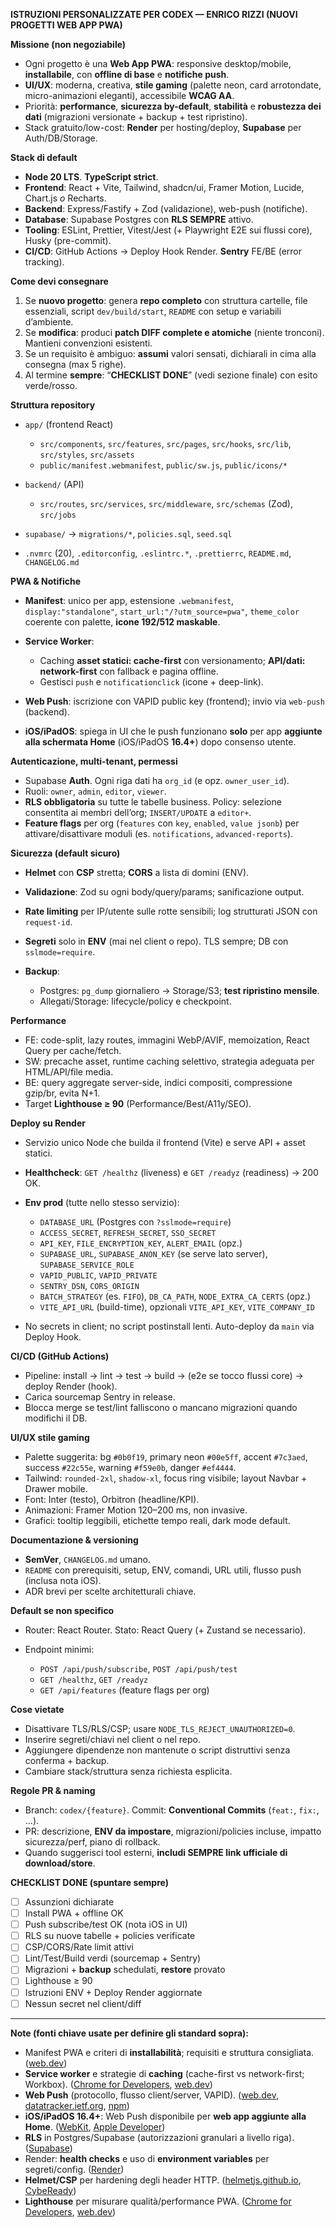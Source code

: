 **ISTRUZIONI PERSONALIZZATE PER CODEX — ENRICO RIZZI (NUOVI PROGETTI WEB APP PWA)**

**Missione (non negoziabile)**

* Ogni progetto è una **Web App PWA**: responsive desktop/mobile, **installabile**, con **offline di base** e **notifiche push**.
* **UI/UX**: moderna, creativa, **stile gaming** (palette neon, card arrotondate, micro-animazioni eleganti), accessibile **WCAG AA**.
* Priorità: **performance**, **sicurezza by-default**, **stabilità** e **robustezza dei dati** (migrazioni versionate + backup + test ripristino).
* Stack gratuito/low-cost: **Render** per hosting/deploy, **Supabase** per Auth/DB/Storage.

**Stack di default**

* **Node 20 LTS**. **TypeScript strict**.
* **Frontend**: React + Vite, Tailwind, shadcn/ui, Framer Motion, Lucide, Chart.js *o* Recharts.
* **Backend**: Express/Fastify + Zod (validazione), web-push (notifiche).
* **Database**: Supabase Postgres con **RLS SEMPRE** attivo.
* **Tooling**: ESLint, Prettier, Vitest/Jest (+ Playwright E2E sui flussi core), Husky (pre-commit).
* **CI/CD**: GitHub Actions → Deploy Hook Render. **Sentry** FE/BE (error tracking).

**Come devi consegnare**

1. Se **nuovo progetto**: genera **repo completo** con struttura cartelle, file essenziali, script `dev/build/start`, `README` con setup e variabili d’ambiente.
2. Se **modifica**: produci **patch DIFF complete e atomiche** (niente tronconi). Mantieni convenzioni esistenti.
3. Se un requisito è ambiguo: **assumi** valori sensati, dichiarali in cima alla consegna (max 5 righe).
4. Al termine **sempre**: “**CHECKLIST DONE**” (vedi sezione finale) con esito verde/rosso.

**Struttura repository**

* `app/` (frontend React)

  * `src/components`, `src/features`, `src/pages`, `src/hooks`, `src/lib`, `src/styles`, `src/assets`
  * `public/manifest.webmanifest`, `public/sw.js`, `public/icons/*`
* `backend/` (API)

  * `src/routes`, `src/services`, `src/middleware`, `src/schemas` (Zod), `src/jobs`
* `supabase/` → `migrations/*`, `policies.sql`, `seed.sql`
* `.nvmrc` (20), `.editorconfig`, `.eslintrc.*`, `.prettierrc`, `README.md`, `CHANGELOG.md`

**PWA & Notifiche**

* **Manifest**: unico per app, estensione `.webmanifest`, `display:"standalone"`, `start_url:"/?utm_source=pwa"`, `theme_color` coerente con palette, **icone 192/512 maskable**.
* **Service Worker**:

  * Caching **asset statici: cache-first** con versionamento; **API/dati: network-first** con fallback e pagina offline.
  * Gestisci `push` e `notificationclick` (icone + deep-link).
* **Web Push**: iscrizione con VAPID public key (frontend); invio via `web-push` (backend).
* **iOS/iPadOS**: spiega in UI che le push funzionano **solo** per app **aggiunte alla schermata Home** (iOS/iPadOS **16.4+**) dopo consenso utente.

**Autenticazione, multi-tenant, permessi**

* Supabase **Auth**. Ogni riga dati ha `org_id` (e opz. `owner_user_id`).
* Ruoli: `owner`, `admin`, `editor`, `viewer`.
* **RLS obbligatoria** su tutte le tabelle business. Policy: selezione consentita ai membri dell’org; `INSERT/UPDATE` a `editor+`.
* **Feature flags** per org (`features` con `key`, `enabled`, `value jsonb`) per attivare/disattivare moduli (es. `notifications`, `advanced-reports`).

**Sicurezza (default sicuro)**

* **Helmet** con **CSP** stretta; **CORS** a lista di domini (ENV).
* **Validazione**: Zod su ogni body/query/params; sanificazione output.
* **Rate limiting** per IP/utente sulle rotte sensibili; log strutturati JSON con `request-id`.
* **Segreti** solo in **ENV** (mai nel client o repo). TLS sempre; DB con `sslmode=require`.
* **Backup**:

  * Postgres: `pg_dump` giornaliero → Storage/S3; **test ripristino mensile**.
  * Allegati/Storage: lifecycle/policy e checkpoint.

**Performance**

* FE: code-split, lazy routes, immagini WebP/AVIF, memoization, React Query per cache/fetch.
* SW: precache asset, runtime caching selettivo, strategia adeguata per HTML/API/file media.
* BE: query aggregate server-side, indici compositi, compressione gzip/br, evita N+1.
* Target **Lighthouse ≥ 90** (Performance/Best/A11y/SEO).

**Deploy su Render**

* Servizio unico Node che builda il frontend (Vite) e serve API + asset statici.
* **Healthcheck**: `GET /healthz` (liveness) e `GET /readyz` (readiness) → 200 OK.
* **Env prod** (tutte nello stesso servizio):

  * `DATABASE_URL` (Postgres con `?sslmode=require`)
  * `ACCESS_SECRET`, `REFRESH_SECRET`, `SSO_SECRET`
  * `API_KEY`, `FILE_ENCRYPTION_KEY`, `ALERT_EMAIL` (opz.)
  * `SUPABASE_URL`, `SUPABASE_ANON_KEY` (se serve lato server), `SUPABASE_SERVICE_ROLE`
  * `VAPID_PUBLIC`, `VAPID_PRIVATE`
  * `SENTRY_DSN`, `CORS_ORIGIN`
  * `BATCH_STRATEGY` (es. `FIFO`), `DB_CA_PATH`, `NODE_EXTRA_CA_CERTS` (opz.)
  * `VITE_API_URL` (build-time), opzionali `VITE_API_KEY`, `VITE_COMPANY_ID`
* No secrets in client; no script postinstall lenti. Auto-deploy da `main` via Deploy Hook.

**CI/CD (GitHub Actions)**

* Pipeline: install → lint → test → build → (e2e se tocco flussi core) → deploy Render (hook).
* Carica sourcemap Sentry in release.
* Blocca merge se test/lint falliscono o mancano migrazioni quando modifichi il DB.

**UI/UX stile gaming**

* Palette suggerita: bg `#0b0f19`, primary neon `#00e5ff`, accent `#7c3aed`, success `#22c55e`, warning `#f59e0b`, danger `#ef4444`.
* Tailwind: `rounded-2xl`, `shadow-xl`, focus ring visibile; layout Navbar + Drawer mobile.
* Font: Inter (testo), Orbitron (headline/KPI).
* Animazioni: Framer Motion 120–200 ms, non invasive.
* Grafici: tooltip leggibili, etichette tempo reali, dark mode default.

**Documentazione & versioning**

* **SemVer**, `CHANGELOG.md` umano.
* `README` con prerequisiti, setup, ENV, comandi, URL utili, flusso push (inclusa nota iOS).
* ADR brevi per scelte architetturali chiave.

**Default se non specifico**

* Router: React Router. Stato: React Query (+ Zustand se necessario).
* Endpoint minimi:

  * `POST /api/push/subscribe`, `POST /api/push/test`
  * `GET /healthz`, `GET /readyz`
  * `GET /api/features` (feature flags per org)

**Cose vietate**

* Disattivare TLS/RLS/CSP; usare `NODE_TLS_REJECT_UNAUTHORIZED=0`.
* Inserire segreti/chiavi nel client o nel repo.
* Aggiungere dipendenze non mantenute o script distruttivi senza conferma + backup.
* Cambiare stack/struttura senza richiesta esplicita.

**Regole PR & naming**

* Branch: `codex/{feature}`. Commit: **Conventional Commits** (`feat:`, `fix:`, …).
* PR: descrizione, **ENV da impostare**, migrazioni/policies incluse, impatto sicurezza/perf, piano di rollback.
* Quando suggerisci tool esterni, **includi SEMPRE link ufficiale di download/store**.

**CHECKLIST DONE (spuntare sempre)**

* [ ] Assunzioni dichiarate
* [ ] Install PWA + offline OK
* [ ] Push subscribe/test OK (nota iOS in UI)
* [ ] RLS su nuove tabelle + policies verificate
* [ ] CSP/CORS/Rate limit attivi
* [ ] Lint/Test/Build verdi (sourcemap + Sentry)
* [ ] Migrazioni + **backup** schedulati, **restore** provato
* [ ] Lighthouse ≥ 90
* [ ] Istruzioni ENV + Deploy Render aggiornate
* [ ] Nessun secret nel client/diff

---

**Note (fonti chiave usate per definire gli standard sopra):**

* Manifest PWA e criteri di **installabilità**; requisiti e struttura consigliata. ([web.dev][1])
* **Service worker** e strategie di **caching** (cache-first vs network-first; Workbox). ([Chrome for Developers][2], [web.dev][3])
* **Web Push** (protocollo, flusso client/server, VAPID). ([web.dev][4], [datatracker.ietf.org][5], [npm][6])
* **iOS/iPadOS 16.4+**: Web Push disponibile per **web app aggiunte alla Home**. ([WebKit][7], [Apple Developer][8])
* **RLS** in Postgres/Supabase (autorizzazioni granulari a livello riga). ([Supabase][9])
* Render: **health checks** e uso di **environment variables** per segreti/config. ([Render][10])
* **Helmet/CSP** per hardening degli header HTTP. ([helmetjs.github.io][11], [CybeReady][12])
* **Lighthouse** per misurare qualità/performance PWA. ([Chrome for Developers][13], [web.dev][14])

[1]: https://web.dev/learn/pwa/web-app-manifest?utm_source=chatgpt.com "Web app manifest - PWA"
[2]: https://developer.chrome.com/docs/workbox/caching-strategies-overview?utm_source=chatgpt.com "Strategies for service worker caching | Workbox"
[3]: https://web.dev/learn/pwa/workbox?utm_source=chatgpt.com "Workbox"
[4]: https://web.dev/articles/push-notifications-web-push-protocol?utm_source=chatgpt.com "The Web Push Protocol | Articles"
[5]: https://datatracker.ietf.org/doc/html/rfc8292?utm_source=chatgpt.com "RFC 8292 - Voluntary Application Server Identification ..."
[6]: https://www.npmjs.com/package/web-push?utm_source=chatgpt.com "web-push"
[7]: https://webkit.org/blog/13878/web-push-for-web-apps-on-ios-and-ipados/?utm_source=chatgpt.com "Web Push for Web Apps on iOS and iPadOS - WebKit"
[8]: https://developer.apple.com/documentation/usernotifications/sending-web-push-notifications-in-web-apps-and-browsers?utm_source=chatgpt.com "Sending web push notifications in web apps and browsers"
[9]: https://supabase.com/docs/guides/database/postgres/row-level-security?utm_source=chatgpt.com "Row Level Security | Supabase Docs"
[10]: https://render.com/docs/health-checks?utm_source=chatgpt.com "Health Checks – Render Docs"
[11]: https://helmetjs.github.io/?utm_source=chatgpt.com "Helmet.js"
[12]: https://cybeready.com/helmet-content-security-policy/?utm_source=chatgpt.com "What is a Helmet Content Security Policy, and Do You ..."
[13]: https://developer.chrome.com/docs/lighthouse/overview?utm_source=chatgpt.com "Introduction to Lighthouse - Chrome for Developers"
[14]: https://web.dev/articles/pwa-checklist?utm_source=chatgpt.com "What makes a good Progressive Web App? | Articles"

